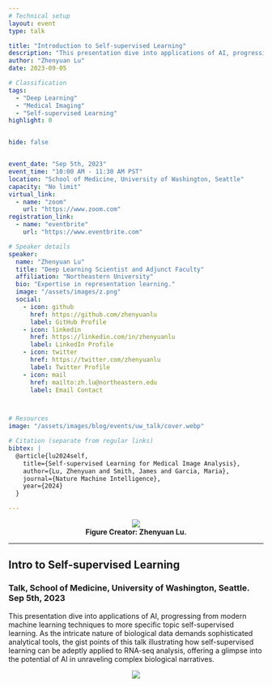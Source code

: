 ```yaml
---
# Technical setup
layout: event
type: talk

title: "Introduction to Self-supervised Learning"
description: "This presentation dive into applications of AI, progressing from modern machine learning techniques to more specific topic self-supervised learning."
author: "Zhenyuan Lu"
date: 2023-09-05

# Classification
tags:
  - "Deep Learning"
  - "Medical Imaging"
  - "Self-supervised Learning"
highlight: 0  


hide: false   


event_date: "Sep 5th, 2023"
event_time: "10:00 AM - 11:30 AM PST"
location: "School of Medicine, University of Washington, Seattle"
capacity: "No limit"
virtual_link: 
  - name: "zoom"
    url: "https://www.zoom.com"
registration_link: 
  - name: "eventbrite"
    url: "https://www.eventbrite.com"

# Speaker details
speaker:
  name: "Zhenyuan Lu"
  title: "Deep Learning Scientist and Adjunct Faculty"
  affiliation: "Northeastern University"
  bio: "Expertise in representation learning."
  image: "/assets/images/z.png"
  social:
    - icon: github
      href: https://github.com/zhenyuanlu
      label: GitHub Profile
    - icon: linkedin
      href: https://linkedin.com/in/zhenyuanlu
      label: LinkedIn Profile
    - icon: twitter
      href: https://twitter.com/zhenyuanlu
      label: Twitter Profile
    - icon: mail
      href: mailto:zh.lu@northeastern.edu
      label: Email Contact



# Resources
image: "/assets/images/blog/events/uw_talk/cover.webp"

# Citation (separate from regular links)
bibtex: |
  @article{lu2024self,
    title={Self-supervised Learning for Medical Image Analysis},
    author={Lu, Zhenyuan and Smith, James and Garcia, Maria},
    journal={Nature Machine Intelligence},
    year={2024}
  }

---
```


<div class="l-page">
<center>
  <figure style="max-width:100%;">
    <img src="{{ '/assets/images/blog/events/uw_talk/cover.webp' | relative_url }}"  />
    <figcaption>
      <strong> Figure Creator: Zhenyuan Lu.  </strong>
    </figcaption>
  </figure>
</center>
</div>



***

## Intro to Self-supervised Learning

### Talk, School of Medicine, University of Washington, Seattle. Sep 5th, 2023
<p>
This presentation dive into applications of AI, progressing from modern machine learning techniques to more specific topic self-supervised learning. As the intricate nature of biological data demands sophisticated analytical tools, the gist points of this talk illustrating how self-supervised learning can be adeptly applied to RNA-seq analysis, offering a glimpse into the potential of AI in unraveling complex biological narratives.
</p>


<center>
  <figure style="max-width:100%;">
    <img src="{{ '/assets/images/blog/events/uw_talk/intro.webp' | relative_url }}"  />
    <figcaption>
      <strong></strong>
    </figcaption>
  </figure>
</center>